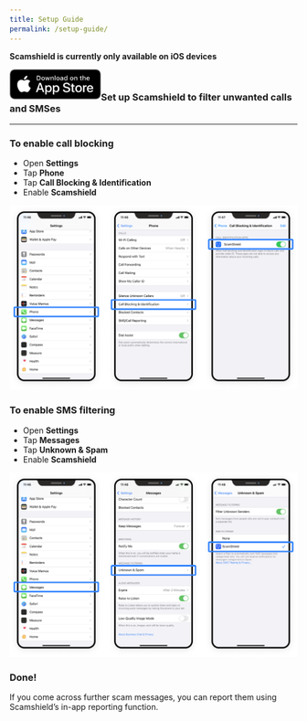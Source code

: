 ```yaml
---
title: Setup Guide
permalink: /setup-guide/
---
```

**Scamshield is currently only available on iOS devices**

<a href="https://apps.apple.com/sg/app/scamshield/id1497144087" alt="Apple App Store link"><img src="/images/applestore.png" style="width:160px;float:left" /></a>
<br>
### Set up Scamshield to filter unwanted calls and SMSes
---
### To enable call blocking
*  Open **Settings**
*  Tap **Phone**
*  Tap **Call Blocking & Identification**
*  Enable **Scamshield**

![](/images/setup-guide1.png)


### To enable SMS filtering
* Open **Settings**
* Tap **Messages**
* Tap **Unknown & Spam**
* Enable **Scamshield**

![](/images/setup-guide2.png)

### Done!
If you come across further scam messages, you can report them using Scamshield’s in-app reporting function.
